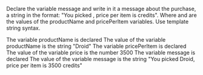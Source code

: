 Declare the variable message and write in it a message about the purchase, a string in the format: 
"You picked <product name>, price per item is <product price> credits". 
Where <product name> and <product price> are the values ​​of the productName and pricePerItem variables. Use template string syntax.

The variable productName is declared
The value of the variable productName is the string "Droid"
The variable pricePerItem is declared
The value of the variable price is the number 3500
The variable message is declared
The value of the variable message is the string "You picked Droid, price per item is 3500 credits"
